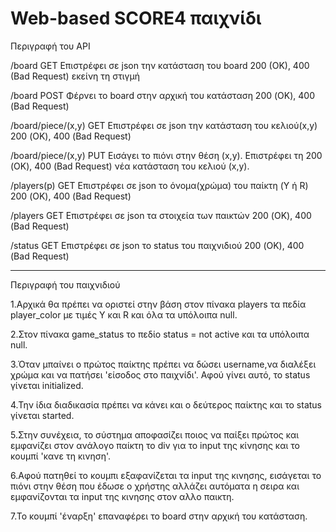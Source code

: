 # Web-based SCORE4 παιχνίδι

Περιγραφή του API 


/board				GET 		Επιστρέφει σε json την κατάσταση του board 				200 (OK), 400 (Bad Request)
								εκείνη τη στιγμή
					
/board				POST		Φέρνει το board στην αρχική του κατάσταση 				200 (OK), 400 (Bad Request)

/board/piece/(x,y)		GET		Επιστρέφει σε json την κατάσταση του κελιού(x,y)		200 (OK), 400 (Bad Request)

/board/piece/(x,y)		PUT		Εισάγει το πιόνι στην θέση (x,y). Επιστρέφει τη 		200 (OK), 400 (Bad Request)
								νέα κατάσταση του κελιού (x,y).
								
/players(p)			GET		Επιστρέφει σε json το όνομα(χρώμα) του παίκτη (Y ή R)		200 (OK), 400 (Bad Request)

/players			GET		Επιστρέφει σε json τα στοιχεία των παικτών				200 (OK), 400 (Bad Request)

/status				GET		Επιστρέφει σε json το status του παιχνιδιού				200 (OK), 400 (Bad Request)

---------------------------------------------------------------------------------------------------------------------

Περιγραφή του παιχνιδιού

1.Αρχικά θα πρέπει να οριστεί στην βάση στον πίνακα players τα πεδία player_color με τιμές Y και R και όλα τα υπόλοιπα null.

2.Στον πίνακα game_status το πεδίο status = not active και τα υπόλοιπα null.

3.Όταν μπαίνει ο πρώτος παίκτης πρέπει να δώσει username,να διαλέξει χρώμα και να πατήσει 'είσοδος στο παιχνίδι'. Αφού γίνει αυτό, το status γίνεται initialized.

4.Την ίδια διαδικασία πρέπει να κάνει και ο δεύτερος παίκτης και το status γίνεται started.

5.Στην συνέχεια, το σύστημα αποφασίζει ποιος να παίξει πρώτος και εμφανίζει στον ανάλογο παίκτη το div για το input της κίνησης και το κουμπί 'κανε τη κινηση'.

6.Αφού πατηθεί το κουμπι εξαφανίζεται τα input της κινησης, εισάγεται το πιόνι στην θέση που έδωσε ο χρήστης αλλάζει αυτόματα η σειρα και εμφανίζονται τα input της κινησης στον αλλο παικτη.

7.Το κουμπί 'έναρξη' επαναφέρει το board στην αρχική του κατάσταση.







								
